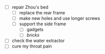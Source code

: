 - [ ] repair Zhou's bed
	- [ ] replace the rear frame
	- [ ] make new holes and use longer screws
	- [ ] support the side frame
		- [ ] gadgets
		- [ ] *bricks*
- [ ] check the water extractor
- [ ] cure my throat pain
<!--stackedit_data:
eyJoaXN0b3J5IjpbLTM1NjY0NjA0OV19
-->